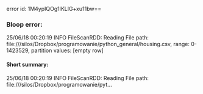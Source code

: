 error id: 1M4ypIQOg1lKLIG+xu11bw==
### Bloop error:

25/06/18 00:20:19 INFO FileScanRDD: Reading File path: file://<HOME>/silos/Dropbox/programowanie/python_general/housing.csv, range: 0-1423529, partition values: [empty row]
#### Short summary: 

25/06/18 00:20:19 INFO FileScanRDD: Reading File path: file://<HOME>/silos/Dropbox/programowanie/pyt...